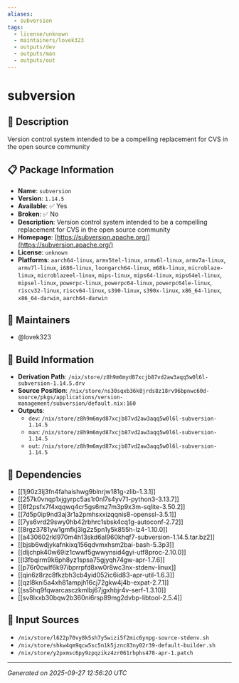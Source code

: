 ```yaml
---
aliases:
  - subversion
tags:
  - license/unknown
  - maintainers/lovek323
  - outputs/dev
  - outputs/man
  - outputs/out
---
```


# subversion

## 📝 Description

Version control system intended to be a compelling replacement for CVS in the open source community

## 📋 Package Information

- **Name**: `subversion`
- **Version**: `1.14.5`
- **Available**: ✅ Yes
- **Broken**: ✅ No
- **Description**: Version control system intended to be a compelling replacement for CVS in the open source community
- **Homepage**: [https://subversion.apache.org/](https://subversion.apache.org/)
- **License**: `unknown`
- **Platforms**: `aarch64-linux`, `armv5tel-linux`, `armv6l-linux`, `armv7a-linux`, `armv7l-linux`, `i686-linux`, `loongarch64-linux`, `m68k-linux`, `microblaze-linux`, `microblazeel-linux`, `mips-linux`, `mips64-linux`, `mips64el-linux`, `mipsel-linux`, `powerpc-linux`, `powerpc64-linux`, `powerpc64le-linux`, `riscv32-linux`, `riscv64-linux`, `s390-linux`, `s390x-linux`, `x86_64-linux`, `x86_64-darwin`, `aarch64-darwin`
## 👥 Maintainers

- @lovek323


## 🔧 Build Information

- **Derivation Path**: `/nix/store/z8h9m6myd87xcjb87vd2aw3aqq5w0l6l-subversion-1.14.5.drv`
- **Source Position**: `/nix/store/ns30sqxb36k8jrds8z18rv96bpnwc60d-source/pkgs/applications/version-management/subversion/default.nix:160`
- **Outputs**:
  - `dev`:  `/nix/store/z8h9m6myd87xcjb87vd2aw3aqq5w0l6l-subversion-1.14.5`
  - `man`:  `/nix/store/z8h9m6myd87xcjb87vd2aw3aqq5w0l6l-subversion-1.14.5`
  - `out`:  `/nix/store/z8h9m6myd87xcjb87vd2aw3aqq5w0l6l-subversion-1.14.5`

## 🔗 Dependencies

- [[1j90z3lj3fn4fahaishwg9blnrjw181g-zlib-1.3.1]]
- [[257k0vnqp1xjgyrpc5as1r0nl7s4yv71-python3-3.13.7]]
- [[6f2psfx7f4xqqwq4cr5gs6mz7m3p9x3m-sqlite-3.50.2]]
- [[7d5p0ip9nd3aj3r1a2pmhsxxizqqnis8-openssl-3.5.1]]
- [[7ys6vrd29swy0hb42rbhrc1sbsk4cq1g-autoconf-2.72]]
- [[8rgz3781yw1gmfkj3lg2z5pn1y5k855h-lz4-1.10.0]]
- [[a430602rkl970m4h13skd6al960khqf7-subversion-1.14.5.tar.bz2]]
- [[bjsb6wdjykafnkixq156qdvmxhsm2bai-bash-5.3p3]]
- [[dljchpk40w69iz1cwwf5gwwynsid4gyi-utf8proc-2.10.0]]
- [[l3fbqirm9k6ph8yz1spsa75gjyqh74gw-apr-1.7.6]]
- [[p76r0cwlf6k97ibprrpfd8xw0r8wc3nx-stdenv-linux]]
- [[qin6z8rzc8fkzbh3cb4yid052ic6id83-apr-util-1.6.3]]
- [[qzl8kni5a4xh81ampjh16cj72gkw4j4b-expat-2.7.1]]
- [[ss5hq9fqwarcasczkmlbj67jgxhbjr4v-serf-1.3.10]]
- [[sv8lxxb30bqw2b360ni6rsp89mg2dvbp-libtool-2.5.4]]

## 📁 Input Sources

- `/nix/store/l622p70vy8k5sh7y5wizi5f2mic6ynpg-source-stdenv.sh`
- `/nix/store/shkw4qm9qcw5sc5n1k5jznc83ny02r39-default-builder.sh`
- `/nix/store/y2pxmsc6py9zpqzikz4zr061rbphs478-apr-1.patch`

---
*Generated on 2025-09-27 12:56:20 UTC*
